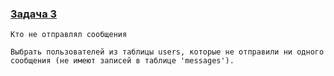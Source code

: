 ### [Задача 3](https://autotest.gb.ru/problems/168?lesson_id=386942&_ga=2.118829697.907329519.1700413879-8102908836.1699019265)

```
Кто не отправлял сообщения

Выбрать пользователей из таблицы users, которые не отправили ни одного сообщения (не имеют записей в таблице 'messages').
```
